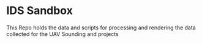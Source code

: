 # IDS Sandbox

This Repo holds the data and scripts for processing and rendering the data collected for the UAV Sounding and projects
